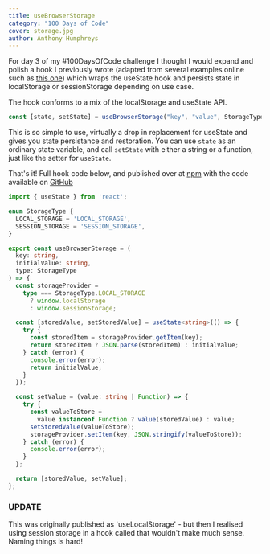 ```yaml
---
title: useBrowserStorage
category: "100 Days of Code"
cover: storage.jpg
author: Anthony Humphreys
---
```


For day 3 of my #100DaysOfCode challenge I thought I would expand and polish a hook I previously wrote (adapted from several examples online such as [this one](https://medium.com/@andrewgbliss/react-custom-hook-uselocalstorage-afbde976c72b)) which wraps the useState hook and persists state in localStorage or sessionStorage depending on use case.

The hook conforms to a mix of the localStorage and useState API.

```TypeScript
const [state, setState] = useBrowserStorage("key", "value", StorageType.LOCAL_STORAGE)
```

This is so simple to use, virtually a drop in replacement for useState and gives you state persistance and restoration. You can use `state` as an ordinary state variable, and call `setState` with either a string or a function, just like the setter for `useState`.

That's it! Full hook code below, and published over at [npm](https://www.npmjs.com/package/@anthonyhumphreys/hooks) with the code available on [GitHub](https://github.com/anthonyhumphreys/hooks)

```TypeScript
import { useState } from 'react';

enum StorageType {
  LOCAL_STORAGE = 'LOCAL_STORAGE',
  SESSION_STORAGE = 'SESSION_STORAGE',
}

export const useBrowserStorage = (
  key: string,
  initialValue: string,
  type: StorageType
) => {
  const storageProvider =
    type === StorageType.LOCAL_STORAGE
      ? window.localStorage
      : window.sessionStorage;

  const [storedValue, setStoredValue] = useState<string>(() => {
    try {
      const storedItem = storageProvider.getItem(key);
      return storedItem ? JSON.parse(storedItem) : initialValue;
    } catch (error) {
      console.error(error);
      return initialValue;
    }
  });

  const setValue = (value: string | Function) => {
    try {
      const valueToStore =
        value instanceof Function ? value(storedValue) : value;
      setStoredValue(valueToStore);
      storageProvider.setItem(key, JSON.stringify(valueToStore));
    } catch (error) {
      console.error(error);
    }
  };

  return [storedValue, setValue];
};
```

### UPDATE

This was originally published as 'useLocalStorage' - but then I realised using session storage in a hook called that wouldn't make much sense. Naming things is hard!
